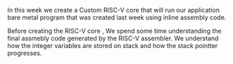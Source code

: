 In this week we create a Custom RISC-V core that will run our application bare metal program that was created last week using inline assembly code.

Before creating the RISC-V core , We spend some time understanding the final assmebly code generated by the RISC-V assembler. We understand how the integer variables are stored on stack and how the stack pointter progresses. 

